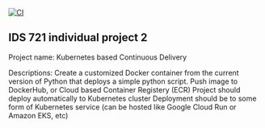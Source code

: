[![CI](https://github.com/nogibjj/python-template/actions/workflows/cicd.yml/badge.svg)](https://github.com/nogibjj/python-template/actions/workflows/cicd.yml)
## IDS 721 individual project 2

Project name: Kubernetes based Continuous Delivery

Descriptions:
Create a customized Docker container from the current version of Python that deploys a simple python script.
Push image to DockerHub, or Cloud based Container Registery (ECR)
Project should deploy automatically to Kubernetes cluster
Deployment should be to some form of Kubernetes service (can be hosted like Google Cloud Run or Amazon EKS, etc)

